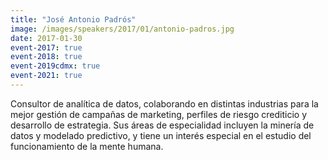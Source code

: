 ```yaml
---
title: "José Antonio Padrós"
image: /images/speakers/2017/01/antonio-padros.jpg
date: 2017-01-30
event-2017: true
event-2018: true
event-2019cdmx: true
event-2021: true
---
```


Consultor de analítica de datos, colaborando en distintas industrias para la mejor gestión de campañas de marketing, perfiles de riesgo crediticio y desarrollo de estrategia. Sus áreas de especialidad incluyen la minería de datos y modelado predictivo, y tiene un interés especial en el estudio del funcionamiento de la mente humana.

